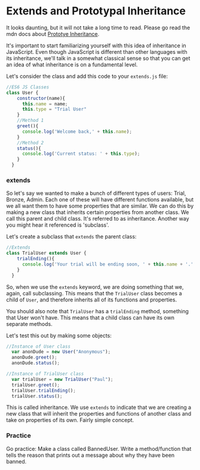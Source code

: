 # Extends and Prototypal Inheritance

It looks daunting, but it will not take a long time to read. Please go read the mdn docs about [Prototye Inheritance](https://developer.mozilla.org/en-US/docs/Web/JavaScript/Inheritance_and_the_prototype_chain).

It's important to start familiarizing yourself with this idea of inheritance in JavaScript. Even though JavaScript is different than other languages with its inheritance, we'll talk in a somewhat classical sense so that you can get an idea of what inheritance is on a fundamental level.

Let's consider the class and add this code to your `extends.js` file:

```js
//ES6 JS Classes
class User {
    constructor(name){
      this.name = name;
      this.type = "Trial User"
    }
    //Method 1
    greet(){
      console.log('Welcome back,' + this.name);
    }
    //Method 2
    status(){
      console.log('Current status: ' + this.type);
    }
  }
```

### extends
So let's say we wanted to make a bunch of different types of users: Trial, Bronze, Admin. Each one of these will have different functions available, but we all want them to have some properties that are similar. We can do this by making a new class that inherits certain properties from another class. We call this parent and child class. It's referred to as inheritance. Another way you might hear it referenced is 'subclass'.

Let's create a subclass that `extends` the parent class:

```js
//Extends
class TrialUser extends User {
    trialEnding(){
      console.log('Your trial will be ending soon, ' + this.name + '.' + ' Would you like to join our program?');
    }
  }
```

So, when we use the `extends` keyword, we are doing something that we, again, call subclassing. This means that the `TrialUser` class becomes a child of `User`, and therefore inherits all of its functions and properties. 

You should also note that `TrialUser` has a `trialEnding` method, something that User won't have. This means that a child class can have its own separate methods. 

Let's test this out by making some objects:


```js  
//Instance of User class
  var anonDude = new User("Anonymous");
  anonDude.greet();
  anonDude.status();

//Instance of TrialUser class
  var trialUser = new TrialUser("Paul");
  trialUser.greet();
  trialUser.trialEnding();
  trialUser.status();

```

This is called inheritance. We use `extends` to indicate that we are creating a new class that will inherit the properties and functions of another class and take on properties of its own. Fairly simple concept. 

### Practice
Go practice: Make a class called BannedUser. Write a method/function that tells the reason that prints out a message about why they have been banned.   